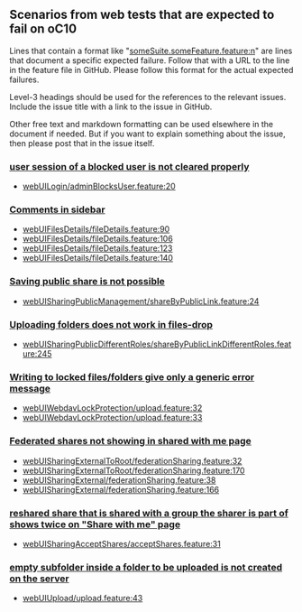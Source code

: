 ## Scenarios from web tests that are expected to fail on oC10

Lines that contain a format like "[someSuite.someFeature.feature:n](https://github.com/owncloud/web/path/to/feature)"
are lines that document a specific expected failure. Follow that with a URL to the line in the feature file in GitHub.
Please follow this format for the actual expected failures.

Level-3 headings should be used for the references to the relevant issues. Include the issue title with a link to the issue in GitHub.

Other free text and markdown formatting can be used elsewhere in the document if needed. But if you want to explain something about the issue, then please post that in the issue itself.

### [user session of a blocked user is not cleared properly](https://github.com/owncloud/web/issues/4795)
-   [webUILogin/adminBlocksUser.feature:20](https://github.com/owncloud/web/blob/master/tests/acceptance/features/webUILogin/adminBlocksUser.feature#L20)

### [Comments in sidebar](https://github.com/owncloud/web/issues/1158)
-   [webUIFilesDetails/fileDetails.feature:90](https://github.com/owncloud/web/blob/master/tests/acceptance/features/webUIFilesDetails/fileDetails.feature#L90)
-   [webUIFilesDetails/fileDetails.feature:106](https://github.com/owncloud/web/blob/master/tests/acceptance/features/webUIFilesDetails/fileDetails.feature#L106)
-   [webUIFilesDetails/fileDetails.feature:123](https://github.com/owncloud/web/blob/master/tests/acceptance/features/webUIFilesDetails/fileDetails.feature#L123)
-   [webUIFilesDetails/fileDetails.feature:140](https://github.com/owncloud/web/blob/master/tests/acceptance/features/webUIFilesDetails/fileDetails.feature#L140)

### [Saving public share is not possible](https://github.com/owncloud/web/issues/5321)
-   [webUISharingPublicManagement/shareByPublicLink.feature:24](https://github.com/owncloud/web/blob/master/tests/acceptance/features/webUISharingPublicManagement/shareByPublicLink.feature#L24)

### [Uploading folders does not work in files-drop](https://github.com/owncloud/web/issues/2443)
-   [webUISharingPublicDifferentRoles/shareByPublicLinkDifferentRoles.feature:245](https://github.com/owncloud/web/blob/master/tests/acceptance/features/webUISharingPublicDifferentRoles/shareByPublicLinkDifferentRoles.feature#L245)

### [Writing to locked files/folders give only a generic error message](https://github.com/owncloud/web/issues/5741)
-   [webUIWebdavLockProtection/upload.feature:32](https://github.com/owncloud/web/blob/master/tests/acceptance/features/webUIWebdavLockProtection/upload.feature#L32)
-   [webUIWebdavLockProtection/upload.feature:33](https://github.com/owncloud/web/blob/master/tests/acceptance/features/webUIWebdavLockProtection/upload.feature#L33)

### [Federated shares not showing in shared with me page](https://github.com/owncloud/web/issues/2510)
-   [webUISharingExternalToRoot/federationSharing.feature:32](https://github.com/owncloud/web/blob/master/tests/acceptance/features/webUISharingExternalToRoot/federationSharing.feature#L32)
-   [webUISharingExternalToRoot/federationSharing.feature:170](https://github.com/owncloud/web/blob/master/tests/acceptance/features/webUISharingExternalToRoot/federationSharing.feature#L170)
-   [webUISharingExternal/federationSharing.feature:38](https://github.com/owncloud/web/blob/master/tests/acceptance/features/webUISharingExternal/federationSharing.feature#L38)
-   [webUISharingExternal/federationSharing.feature:166](https://github.com/owncloud/web/blob/master/tests/acceptance/features/webUISharingExternal/federationSharing.feature#L166)

### [reshared share that is shared with a group the sharer is part of shows twice on "Share with me" page](https://github.com/owncloud/web/issues/2512)
-   [webUISharingAcceptShares/acceptShares.feature:31](https://github.com/owncloud/web/blob/master/tests/acceptance/features/webUISharingAcceptShares/acceptShares.feature#L31)

### [empty subfolder inside a folder to be uploaded is not created on the server](https://github.com/owncloud/web/issues/6348)
- [webUIUpload/upload.feature:43](https://github.com/owncloud/web/blob/master/tests/acceptance/features/webUIUpload/upload.feature#L43)